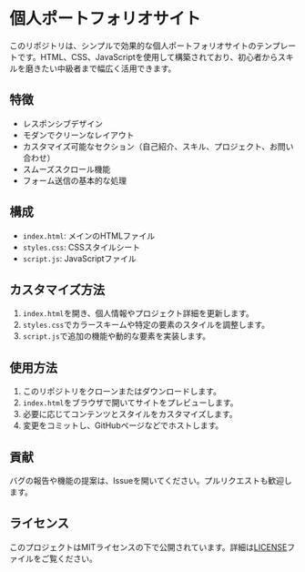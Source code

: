 # 個人ポートフォリオサイト

このリポジトリは、シンプルで効果的な個人ポートフォリオサイトのテンプレートです。HTML、CSS、JavaScriptを使用して構築されており、初心者からスキルを磨きたい中級者まで幅広く活用できます。

## 特徴

- レスポンシブデザイン
- モダンでクリーンなレイアウト
- カスタマイズ可能なセクション（自己紹介、スキル、プロジェクト、お問い合わせ）
- スムーズスクロール機能
- フォーム送信の基本的な処理

## 構成

- `index.html`: メインのHTMLファイル
- `styles.css`: CSSスタイルシート
- `script.js`: JavaScriptファイル

## カスタマイズ方法

1. `index.html`を開き、個人情報やプロジェクト詳細を更新します。
2. `styles.css`でカラースキームや特定の要素のスタイルを調整します。
3. `script.js`で追加の機能や動的な要素を実装します。

## 使用方法

1. このリポジトリをクローンまたはダウンロードします。
2. `index.html`をブラウザで開いてサイトをプレビューします。
3. 必要に応じてコンテンツとスタイルをカスタマイズします。
4. 変更をコミットし、GitHubページなどでホストします。

## 貢献

バグの報告や機能の提案は、Issueを開いてください。プルリクエストも歓迎します。

## ライセンス

このプロジェクトはMITライセンスの下で公開されています。詳細は[LICENSE](LICENSE)ファイルをご覧ください。
